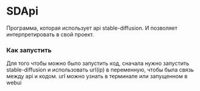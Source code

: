 # SDApi
Программа, которая использует api stable-diffusion. И позволяет интерпретировать в свой проект.

### Как запустить
Для того чтобы можно было запустить код, сначала нужно запустить stable-diffusion и использовать url(ip) в переменную, чтобы была связь между api и кодом.
url можно узнать в терминале или запущенном в webui
